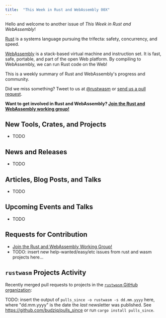 ```yaml
---
title:  "This Week in Rust and WebAssembly 00X"
---
```


Hello and welcome to another issue of *This Week in Rust and WebAssembly*!

[Rust](https://rust-lang.org) is a systems language pursuing the trifecta: safety, concurrency, and speed.

[WebAssembly](http://webassembly.org) is a stack-based virtual machine and instruction set. It is fast, safe, portable, and part of the open Web platform. By compiling to WebAssembly, we can run Rust code on the Web!

This is a weekly summary of Rust and WebAssembly's progress and community.

Did we miss something? Tweet to us at [@rustwasm](https://twitter.com/rustwasm) or [send us a pull request](https://github.com/rustwasm/rustwasm.github.io).

**Want to get involved in Rust and WebAssembly? [Join the Rust and WebAssembly working group!][get-involved]**

<!-- TODO: check recent r/rust and users.rust-lang.org posts for "wasm" and "webassembly: -->
<!-- https://www.reddit.com/r/rust/search?q=wasm&sort=relevance&restrict_sr=on&t=month -->
<!-- https://www.reddit.com/r/rust/search?q=webassembly&restrict_sr=on&sort=relevance&t=month -->
<!-- https://users.rust-lang.org/search?q=wasm%20after%3A2018-06-01 -->
<!-- https://users.rust-lang.org/search?q=webassembly%20after%3A2018-06-01 -->

## New Tools, Crates, and Projects

* TODO

## News and Releases

* TODO

## Articles, Blog Posts, and Talks

* TODO

## Upcoming Events and Talks

* TODO

## Requests for Contribution

* [Join the Rust and WebAssembly Working Group!][get-involved]
* TODO: insert new help-wanted/easy/etc issues from rust and wasm projects here...

[get-involved]: https://github.com/rustwasm/team/blob/master/README.md#get-involved

## `rustwasm` Projects Activity

Recently merged pull requests to projects in the [`rustwasm` GitHub
organization][rustwasm-org]:

[rustwasm-org]: https://github.com/rustwasm

TODO: insert the output of `pulls_since -o rustwasm -s dd.mm.yyyy` here, where
"dd.mm.yyyy" is the date the *last* newsletter was published. See
https://github.com/budziq/pulls_since or run `cargo install pulls_since`.
